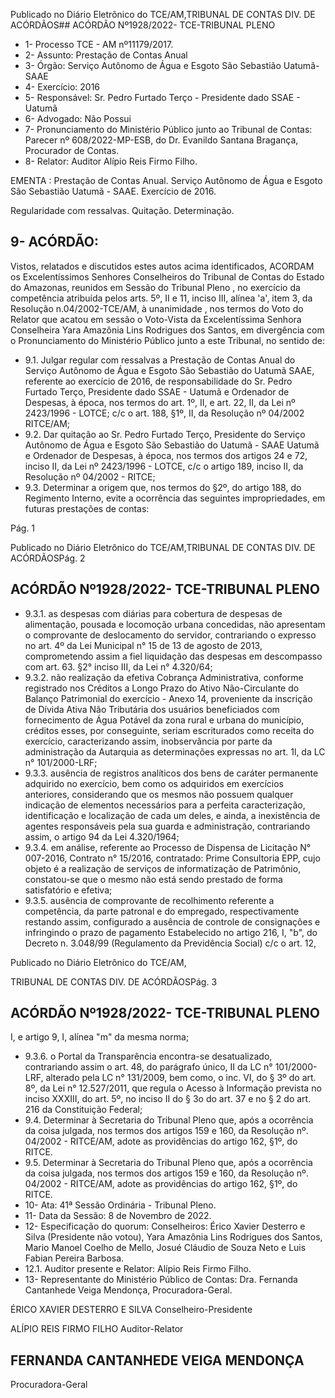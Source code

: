 Publicado  no  Diário  Eletrônico do TCE/AM,TRIBUNAL DE CONTAS DIV. DE ACÓRDÃOS## ACÓRDÃO Nº1928/2022- TCE-TRIBUNAL PLENO

- 1- Processo TCE - AM nº11179/2017.
- 2- Assunto: Prestação de Contas Anual
- 3- Órgão: Serviço Autônomo de Água e Esgoto São Sebastião Uatumã-SAAE
- 4- Exercício: 2016
- 5- Responsável: Sr. Pedro Furtado Terço - Presidente dado SSAE - Uatumã
- 6- Advogado: Não Possui
- 7- Pronunciamento  do  Ministério  Público  junto  ao  Tribunal  de  Contas: Parecer  nº 608/2022-MP-ESB, do Dr. Evanildo Santana Bragança, Procurador de Contas.
- 8- Relator: Auditor Alípio Reis Firmo Filho.

EMENTA : Prestação de Contas Anual. Serviço Autônomo de Água e Esgoto São Sebastião Uatumã - SAAE. Exercício de 2016.

Regularidade com ressalvas. Quitação. Determinação.

## 9- ACÓRDÃO:

Vistos, relatados e discutidos estes autos acima identificados, ACORDAM os Excelentíssimos Senhores Conselheiros do Tribunal de Contas do Estado do Amazonas, reunidos em Sessão do Tribunal Pleno , no exercício da competência atribuída pelos arts. 5º, II e 11, inciso III, alínea 'a', item 3, da Resolução n.04/2002-TCE/AM, à unanimidade , nos  termos  do  Voto  do  Relator  que  acatou  em  sessão  o  Voto-Vista da  Excelentíssima Senhora Conselheira Yara Amazônia Lins Rodrigues dos Santos, em divergência com o Pronunciamento do Ministério Público junto a este Tribunal, no sentido de:

- 9.1. Julgar  regular  com  ressalvas a  Prestação  de  Contas  Anual  do Serviço  Autônomo  de  Água  e  Esgoto  São  Sebastião  do  Uatumã  SAAE,  referente  ao  exercício  de  2016,  de  responsabilidade  do Sr. Pedro Furtado Terço, Presidente dado SSAE - Uatumã e Ordenador de Despesas, à época, nos termos do art. 1º, II, e art. 22, II, da Lei nº 2423/1996 - LOTCE; c/c o art. 188, §1º, II, da Resolução nº 04/2002 RITCE/AM;
- 9.2. Dar  quitação ao Sr. Pedro  Furtado  Terço, Presidente  do  Serviço Autônomo  de  Água  e  Esgoto  São  Sebastião  do  Uatumã  -  SAAE  Uatumã e Ordenador de Despesas, à época, nos termos dos artigos 24 e 72, inciso II, da Lei nº 2423/1996 - LOTCE, c/c o artigo 189, inciso II, da Resolução nº 04/2002 - RITCE;
- 9.3. Determinar a origem que,  nos  termos  do  §2º,  do  artigo  188,  do Regimento Interno, evite a ocorrência das seguintes impropriedades, em futuras prestações de contas:

Pág. 1

Publicado  no  Diário  Eletrônico do TCE/AM,TRIBUNAL DE CONTAS DIV. DE ACÓRDÃOSPág. 2

## ACÓRDÃO Nº1928/2022- TCE-TRIBUNAL PLENO

- 9.3.1. as despesas com diárias para cobertura de despesas de alimentação, pousada e locomoção urbana concedidas, não apresentam  o  comprovante  de  deslocamento  do  servidor, contrariando o expresso no art. 4º da Lei Municipal n° 15 de 13 de agosto de 2013, comprometendo assim a fiel liquidação das despesas em descompasso com art. 63. §2° inciso III, da Lei n° 4.320/64;
- 9.3.2. não realização da efetiva Cobrança Administrativa, conforme  registrado  nos  Créditos  a  Longo  Prazo  do  Ativo Não-Circulante do Balanço Patrimonial do exercício - Anexo 14, proveniente da inscrição de Dívida Ativa Não Tributária dos usuários beneficiados com  fornecimento de Água Potável da zona rural e urbana do município, créditos esses, por conseguinte, seriam escriturados como  receita do exercício, caracterizando assim, inobservância por parte da administração da Autarquia as determinações expressas no art. 1l, da LC n° 101/2000-LRF;
- 9.3.3. ausência  de  registros  analíticos  dos  bens  de  caráter permanente adquirido no exercício, bem como os adquiridos em exercícios anteriores, considerando que os mesmos não possuem qualquer indicação de elementos necessários para a perfeita caracterização, identificação e localização de cada um deles, e ainda, a inexistência de agentes responsáveis pela  sua  guarda  e  administração,  contrariando  assim,  o artigo 94 da Lei 4.320/1964;
- 9.3.4. em  análise, referente ao Processo de Dispensa de Licitação  N°  007-2016,  Contrato  n°  15/2016,  contratado: Prime  Consultoria  EPP,  cujo  objeto  é  a  realização  de serviços de informatização de Patrimônio, constatou-se que o  mesmo não está sendo prestado de forma satisfatório e efetiva;
- 9.3.5. ausência  de  comprovante  de  recolhimento  referente  a competência, da parte patronal e do empregado, respectivamente restando assim, configurado a ausência de controle de consignações e infringindo o prazo de pagamento Estabelecido no artigo 216, I, "b", do Decreto n. 3.048/99 (Regulamento da Previdência Social) c/c o art. 12,

Publicado  no  Diário  Eletrônico do TCE/AM,

TRIBUNAL DE CONTAS DIV. DE ACÓRDÃOSPág. 3

## ACÓRDÃO Nº1928/2022- TCE-TRIBUNAL PLENO

I, e artigo 9, I, alínea "m" da mesma norma;

- 9.3.6. o Portal  da  Transparência  encontra-se  desatualizado, contrariando assim o art. 48, do parágrafo único, II da LC n° 101/2000-LRF, alterado pela LC n° 131/2009, bem como, o inc. VI, do § 3º do art. 8º, da Lei n° 12.527/2011, que regula o Acesso à Informação prevista no inciso XXXIII, do art. 5º, no  inciso  II  do  §  3o  do  art.  37  e  no  §  2  do  art.  216  da Constituição Federal;
- 9.4. Determinar à  Secretaria  do  Tribunal  Pleno  que,  após  a  ocorrência  da coisa  julgada,  nos  termos  dos  artigos  159  e  160,  da  Resolução  nº. 04/2002  -  RITCE/AM,  adote  as  providências  do  artigo  162, §1º, do RITCE.
- 9.5. Determinar à  Secretaria  do  Tribunal  Pleno  que,  após  a  ocorrência  da coisa  julgada,  nos  termos  dos  artigos  159  e  160,  da  Resolução  nº. 04/2002  -  RITCE/AM,  adote  as  providências  do  artigo  162, §1º, do RITCE.
- 10-  Ata: 41ª Sessão Ordinária - Tribunal Pleno.
- 11-  Data da Sessão: 8 de Novembro de 2022.
- 12-  Especificação do quorum: Conselheiros: Érico Xavier Desterro e Silva (Presidente não votou), Yara Amazônia Lins Rodrigues dos Santos, Mario Manoel Coelho de Mello, Josué Cláudio de Souza Neto e Luis Fabian Pereira Barbosa.
- 12.1. Auditor presente e Relator: Alípio Reis Firmo Filho.
- 13-  Representante do Ministério Público de Contas: Dra. Fernanda Cantanhede Veiga Mendonça, Procuradora-Geral.

ÉRICO XAVIER DESTERRO E SILVA Conselheiro-Presidente

ALÍPIO REIS FIRMO FILHO Auditor-Relator

## FERNANDA CANTANHEDE VEIGA MENDONÇA

Procuradora-Geral
